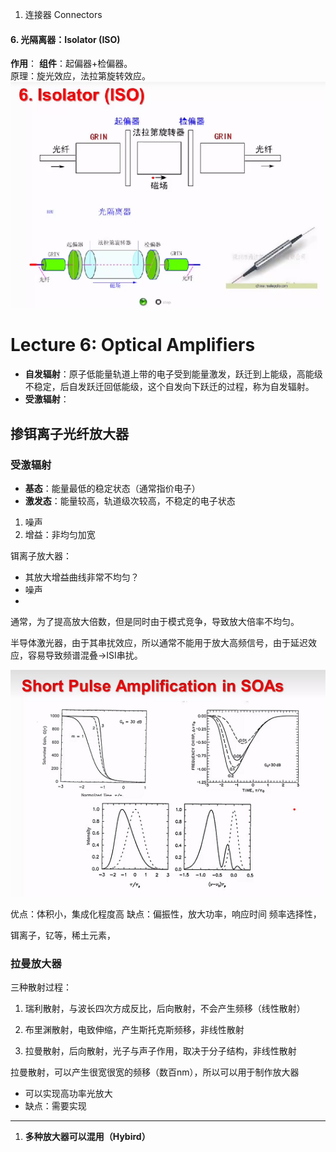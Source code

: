 1. 连接器 Connectors

#### 6. 光隔离器：Isolator (ISO)
**作用**：
**组件**：起偏器+检偏器。  
原理：旋光效应，法拉第旋转效应。
![](/assets/images/QQ截图20200320152517.png)


# Lecture 6: Optical Amplifiers

- **自发辐射**：原子低能量轨道上带的电子受到能量激发，跃迁到上能级，高能级不稳定，后自发跃迁回低能级，这个自发向下跃迁的过程，称为自发辐射。
- **受激辐射**：

## 掺铒离子光纤放大器

### 受激辐射

- **基态**：能量最低的稳定状态（通常指价电子）
- **激发态**：能量较高，轨道级次较高，不稳定的电子状态

1. 噪声
2. 增益：非均匀加宽

铒离子放大器：
- 其放大增益曲线非常不均匀？
- 噪声
- 

通常，为了提高放大倍数，但是同时由于模式竞争，导致放大倍率不均匀。

半导体激光器，由于其串扰效应，所以通常不能用于放大高频信号，由于延迟效应，容易导致频谱混叠->ISI串扰。



![光信号失真](/assets/images/QQ截图20200331151428.png)

优点：体积小，集成化程度高
缺点：偏振性，放大功率，响应时间
频率选择性，

铒离子，钇等，稀土元素，

### 拉曼放大器

三种散射过程：
1. 瑞利散射，与波长四次方成反比，后向散射，不会产生频移（线性散射）

2. 布里渊散射，电致伸缩，产生斯托克斯频移，非线性散射


3. 拉曼散射，后向散射，光子与声子作用，取决于分子结构，非线性散射

拉曼散射，可以产生很宽很宽的频移（数百nm），所以可以用于制作放大器
- 可以实现高功率光放大
- 缺点：需要实现

---
1. **多种放大器可以混用（Hybird）**